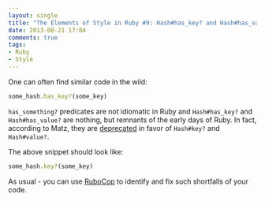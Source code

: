 ```yaml
---
layout: single
title: "The Elements of Style in Ruby #9: Hash#has_key? and Hash#has_value? are deprecated"
date: 2013-08-21 17:04
comments: true
tags:
- Ruby
- Style
---
```


One can often find similar code in the wild:

``` ruby
some_hash.has_key?(some_key)
```

`has_something?` predicates are not idiomatic in Ruby and
`Hash#has_key?` and `Hash#has_value?` are nothing, but remnants of the
early days of Ruby. In fact, according to Matz, they are
[deprecated](http://blade.nagaokaut.ac.jp/cgi-bin/scat.rb/ruby/ruby-core/43765)
in favor of `Hash#key?` and `Hash#value?`.

The above snippet should look like:

``` ruby
some_hash.key?(some_key)
```

As usual - you can use [RuboCop](https://github.com/bbatsov/rubocop)
to identify and fix such shortfalls of your code.
